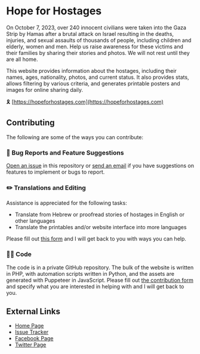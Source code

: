 # Hope for Hostages

On October 7, 2023, over 240 innocent civilians were taken into the Gaza Strip by Hamas after a brutal attack on Israel resulting in the deaths, injuries, and sexual assaults of thousands of people, including children and elderly, women and men. Help us raise awareness for these victims and their families by sharing their stories and photos. We will not rest until they are all home.

This website provides information about the hostages, including their names, ages, nationality, photos, and current status. It also provides stats, allows filtering by various criteria, and generates printable posters and images for online sharing daily.

🎗️ [https://hopeforhostages.com](https://hopeforhostages.com)

## Contributing

The following are some of the ways you can contribute:

### 🚀 Bug Reports and Feature Suggestions

[Open an issue](https://github.com/hopeforhostages/hopeforhostages/issues/new) in this repository or <a href="mailto:info@hopeforhostages.com?cc=&amp;bcc=&amp;subject=Hope%20for%20Hostages%3A%20&amp;body=Hi%20Jonah%2C%0A%0A%3CINSERT%20YOUR%20COMMENTS%2C%20STORIES%2C%20OR%20FEEDBACK%3E%0A%0AThanks%2C%0A%3CINSERT%20YOUR%20NAME%3E" target="_blank">send an email</a> if you have suggestions on features to implement or bugs to report.

### ✏️ Translations and Editing

Assistance is appreciated for the following tasks:

* Translate from Hebrew or proofread stories of hostages in English or other languages
* Translate the printables and/or website interface into more languages

Please fill out [this form][1] and I will get back to you with ways you can help.

### 🧑‍💻 Code

The code is in a private GitHub repository. The bulk of the website is written in PHP, with automation scripts written in Python, and the assets are generated with Puppeteer in JavaScript. Please fill out [the contribution form][1] and specify what you are interested in helping with and I will get back to you.

[1]: https://docs.google.com/forms/d/e/1FAIpQLSdpTRYj1DYoArTjsN6tsTrTKHoyH2UCeE9XaWUdzvasKW0nfg/viewform

## External Links

* [Home Page](https://hopeforhostages.com)
* [Issue Tracker](https://github.com/hopeforhostages/hopeforhostages/issues/new)
* [Facebook Page](https://www.facebook.com/profile.php?id=61554725831341)
* [Twitter Page](https://twitter.com/hopeforhostages)
